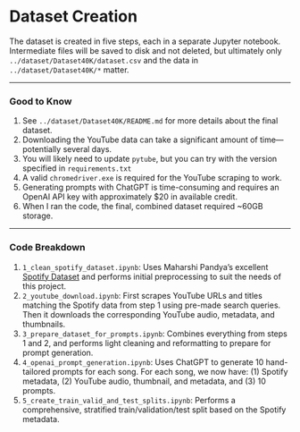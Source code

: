 # Dataset Creation
The dataset is created in five steps, each in a separate Jupyter notebook. Intermediate files will be saved to disk and not deleted, but ultimately only `../dataset/Dataset40K/dataset.csv` and the data in `../dataset/Dataset40K/*` matter.

---
### Good to Know

1. See `../dataset/Dataset40K/README.md` for more details about the final dataset.
2. Downloading the YouTube data can take a significant amount of time—potentially several days.
3. You will likely need to update `pytube`, but you can try with the version specified in `requirements.txt`
4. A valid `chromedriver.exe` is required for the YouTube scraping to work.
5. Generating prompts with ChatGPT is time-consuming and requires an OpenAI API key with approximately \$20 in available credit. 
6. When I ran the code, the final, combined dataset required ~60GB storage.


---
### Code Breakdown
1. `1_clean_spotify_dataset.ipynb`: Uses Maharshi Pandya’s excellent [Spotify Dataset](https://www.kaggle.com/datasets/maharshipandya/-spotify-tracks-dataset) and performs initial preprocessing to suit the needs of this project.
2. `2_youtube_download.ipynb`: First scrapes YouTube URLs and titles matching the Spotify data from step 1 using pre-made search queries. Then it downloads the corresponding YouTube audio, metadata, and thumbnails.
3. `3_prepare_dataset_for_prompts.ipynb`: Combines everything from steps 1 and 2, and performs light cleaning and reformatting to prepare for prompt generation.
4. `4_openai_prompt_generation.ipynb`: Uses ChatGPT to generate 10 hand-tailored prompts for each song. For each song, we now have: (1) Spotify metadata, (2) YouTube audio, thumbnail, and metadata, and (3) 10 prompts.
5. `5_create_train_valid_and_test_splits.ipynb`: Performs a comprehensive, stratified train/validation/test split based on the Spotify metadata.